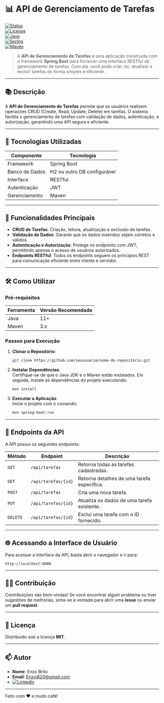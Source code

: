 
# 📊 API de Gerenciamento de Tarefas

[![Status](https://img.shields.io/badge/status-finalizado-green.svg)]()  
[![License](https://img.shields.io/badge/license-MIT-blue.svg)]()  
[![Java](https://img.shields.io/badge/Java-11+-red.svg)]()  
[![Spring](https://img.shields.io/badge/Spring%20Boot-2.5+-green.svg)]()  
[![Maven](https://img.shields.io/badge/Maven-Dependências%20gerenciadas-orange.svg)]()

> A **API de Gerenciamento de Tarefas** é uma aplicação construída com o framework **Spring Boot** para fornecer uma interface RESTful de gerenciamento de tarefas. Com ela, você pode criar, ler, atualizar e excluir tarefas de forma simples e eficiente.

---

## 📚 Descrição

A **API de Gerenciamento de Tarefas** permite que os usuários realizem operações CRUD (Create, Read, Update, Delete) em tarefas. O sistema facilita o gerenciamento de tarefas com validação de dados, autenticação, e autorização, garantindo uma API segura e eficiente.

---

## 🔧 Tecnologias Utilizadas

| Componente      | Tecnologia                   |
|-----------------|------------------------------|
| Framework       | Spring Boot                  |
| Banco de Dados  | H2 ou outro DB configurável  |
| Interface       | RESTful                      |
| Autenticação    | JWT                          |
| Gerenciamento   | Maven                        |

---

## 🚀 Funcionalidades Principais

- **CRUD de Tarefas**: Criação, leitura, atualização e exclusão de tarefas.
- **Validação de Dados**: Garante que os dados inseridos sejam corretos e válidos.
- **Autenticação e Autorização**: Protege os endpoints com JWT, permitindo apenas o acesso de usuários autorizados.
- **Endpoints RESTful**: Todos os endpoints seguem os princípios REST para comunicação eficiente entre cliente e servidor.

---

## 🛠️ Como Utilizar

### Pré-requisitos

| Ferramenta     | Versão Recomendada |
|----------------|--------------------|
| Java           | 11+                |
| Maven          | 3.x                |

### Passos para Execução

1. **Clonar o Repositório**:
   ```bash
   git clone https://github.com/seuusuario/nome-do-repositorio.git
   ```

2. **Instalar Dependências**:  
   Certifique-se de que o Java JDK e o Maven estão instalados. Em seguida, instale as dependências do projeto executando:
   ```bash
   mvn install
   ```

3. **Executar a Aplicação**:  
   Inicie o projeto com o comando:
   ```bash
   mvn spring-boot:run
   ```

---

## 📡 Endpoints da API

A API possui os seguintes endpoints:

| Método  | Endpoint                    | Descrição                                       |
|---------|-----------------------------|-------------------------------------------------|
| `GET`   | `/api/tarefas`              | Retorna todas as tarefas cadastradas.           |
| `GET`   | `/api/tarefas/{id}`         | Retorna detalhes de uma tarefa específica.      |
| `POST`  | `/api/tarefas`              | Cria uma nova tarefa.                          |
| `PUT`   | `/api/tarefas/{id}`         | Atualiza os dados de uma tarefa existente.     |
| `DELETE`| `/api/tarefas/{id}`         | Exclui uma tarefa com o ID fornecido.           |

---

## 🌐 Acessando a Interface de Usuário

Para acessar a interface da API, basta abrir o navegador e ir para:

```
http://localhost:8080
```

---

## 🧑‍💻 Contribuição

Contribuições são bem-vindas! Se você encontrar algum problema ou tiver sugestões de melhorias, sinta-se à vontade para abrir uma **issue** ou enviar um **pull request**.

---

## 📜 Licença

Distribuído sob a licença **MIT**.  

---

## 📫 Autor

- **Nome**: Enzo Brito  
- **Email**: [Enzoj820@gmail.com](mailto:enzoj820@gmail.com)  
- [![LinkedIn](https://img.shields.io/badge/LinkedIn-Connect-blue?logo=linkedin&style=for-the-badge)](https://www.linkedin.com/in/enzo-brito-b85471284)

---

Feito com ❤️ e muito café!  
